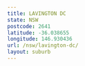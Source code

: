 ```yaml
---
title: LAVINGTON DC
state: NSW
postcode: 2641
latitude: -36.038655
longitude: 146.930436
url: /nsw/lavington-dc/
layout: suburb
---
```

